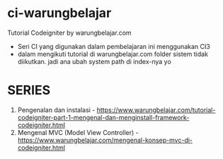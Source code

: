 # ci-warungbelajar
Tutorial Codeigniter by warungbelajar.com
- Seri CI yang digunakan dalam pembelajaran ini menggunakan CI3
- dalam mengikuti tutorial di warungbelajar.com folder sistem tidak diikutkan. jadi ana ubah system path di index-nya yo

# SERIES
1. Pengenalan dan instalasi - https://www.warungbelajar.com/tutorial-codeigniter-part-1-mengenal-dan-menginstall-framework-codeigniter.html
2. Mengenal MVC (Model View Controller) - https://www.warungbelajar.com/mengenal-konsep-mvc-di-codeigniter.html
